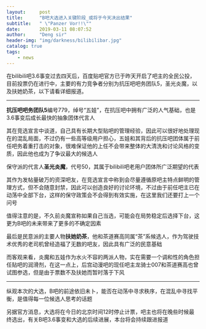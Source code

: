 ```yaml
---
layout:     post
title:      "B吧大选进入关键阶段_或将于今天决出结果"
subtitle:   " \"Panzer Vor!!\""
date:       2019-03-11 08:07:52
author:     "Deng sir"
header-img: "img/darkness/bilibilibar.jpg"
catalog: true
tags:
    - news
---
```


在bilibili吧3.6事变过去四天后，百度贴吧官方已于昨天开启了吧主的全民公投，目前投票仍在进行中，主要的有力竞争者分别为抗压吧吧务团队5，圣光炎魔，以及扶她奶茶，以下请看详细报道。

---

**抗压吧吧务团队5**编号779，绰号“五娃”，在抗压吧中拥有广泛的人气基础，也是3.6事变后成长最快的抽象团体代言人

其在竞选宣言中谈道，自己具有长期大型贴吧的管理经验，因此可以很好地处理现在的混乱局面，不过仍有一些高等级用户担心，五娃和其背后的抗压吧团体属于前任吧务着重打击的对象，很难保证他的上任不会带来整体的大清洗和讨论风格的变质，因此他也成为了争议最大的候选人

保守派的代言人**圣光炎魔**，代号50，其属于bilibili吧老用户团体所广泛期望的代表

其作为发帖量破万的资深吧友，在竞选宣言中称到会尽量遵循原吧主特点鲜明的管理方式，但不会随意封禁，因此可以创造良好的讨论环境，不过由于前任吧主已在动荡中全部下台，这样的保守政策会不会得到有效实施，在这里我们还要打上一个问号

值得注意的是，不久前炎魔宣称如果自己当选，可能会在局势稳定后选择下台，这更为B吧的未来带来了更多的不确定因素

最后是民意派的主要人物**扶她奶茶**，他和茶道赛高同属“茶”系候选人，作为驾驶技术优秀的老司机曾经造福了无数的吧友，因此具有广泛的民意基础

而客观来看，炎魔和五娃作为水火不容的两派人物，实在需要一个调和性的角色担任贴吧的润滑剂，在这一点上，后宫动漫吧的现任吧主龙骑士007和茶道赛高也曾试图参选，但是由于票数不及扶她而暂时落于下风

---

纵观本次的大选，B吧的前途依旧未卜，能否在动荡中寻求秩序，在混乱中寻找平衡，是值得每一位候选人思考的话题

另据官方消息，大选将在今日的北京时间12时停止计票，吧主也将在晚些时候最终选出，有关B吧3.6事变和大选的后续进展，本台将会持续跟进报道
